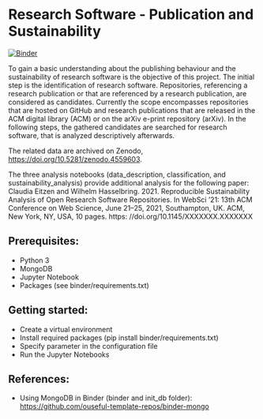 # Research Software - Publication and Sustainability

[![Binder](https://mybinder.org/badge_logo.svg)](https://mybinder.org/v2/gh/ceiho/rsps/main)

To gain a basic understanding about the publishing behaviour and the sustainability of research software is the objective of this project. The initial step is the identification of research software. Repositories, referencing a research publication or that are referenced by a research publication, are considered as candidates. Currently the scope encompasses repositories that are hosted on GitHub and research publications that are released in the ACM digital library (ACM) or on the arXiv e-print repository (arXiv). In the following steps, the gathered candidates are searched for research software, that is analyzed descriptively afterwards.

The related data are archived on Zenodo, https://doi.org/10.5281/zenodo.4559603.

The three analysis notebooks (data_description, classification, and sustainability_analysis) provide additional analysis for the following paper:
Claudia Eitzen and Wilhelm Hasselbring. 2021. Reproducible Sustainability Analysis of Open Research Software Repositories. In WebSci ’21: 13th ACM Conference on Web Science, June 21–25, 2021, Southampton, UK. ACM, New York, NY, USA, 10 pages. https: //doi.org/10.1145/XXXXXXX.XXXXXXX

## Prerequisites:
  - Python 3
  - MongoDB  
  - Jupyter Notebook  
  - Packages (see binder/requirements.txt)  
  
## Getting started:  
  - Create a virtual environment  
  - Install required packages (pip install binder/requirements.txt) 
  - Specify parameter in the configuration file  
  - Run the Jupyter Notebooks

## References:
  - Using MongoDB in Binder (binder and init_db folder): https://github.com/ouseful-template-repos/binder-mongo

  


